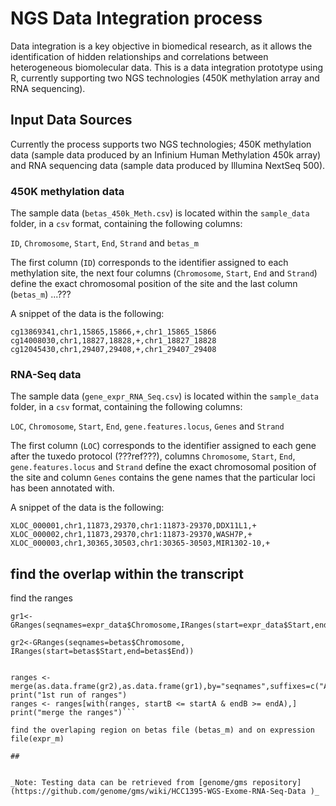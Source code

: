 # NGS Data Integration process

Data integration is a key objective in biomedical research, as it allows the identification of hidden relationships and correlations between heterogeneous biomolecular data. This is a data integration prototype using R, currently supporting two NGS technologies (450K methylation array and RNA sequencing).

## Input Data Sources

Currently the process supports two NGS technologies; 450K methylation data (sample data produced by an Infinium Human Methylation 450k array) and RNA sequencing data (sample data produced by Illumina NextSeq 500).

### 450K methylation data

The sample data (`betas_450k_Meth.csv`) is located within the `sample_data` folder, in a `csv` format, containing the following columns:

`ID`, `Chromosome`, `Start`, `End`, `Strand` and `betas_m`

The first column (`ID`) corresponds to the identifier assigned to each methylation site, the next four columns (`Chromosome`, `Start`, `End` and `Strand`) define the exact chromosomal position of the site and the last column (`betas_m`) ...???

A snippet of the data is the following:

```
cg13869341,chr1,15865,15866,+,chr1_15865_15866
cg14008030,chr1,18827,18828,+,chr1_18827_18828
cg12045430,chr1,29407,29408,+,chr1_29407_29408
```

### RNA-Seq data

The sample data (`gene_expr_RNA_Seq.csv`) is located within the `sample_data` folder, in a `csv` format, containing the following columns:

`LOC`, `Chromosome`, `Start`, `End`, `gene.features.locus`, `Genes` and `Strand`

The first column (`LOC`) corresponds to the identifier assigned to each gene after the tuxedo protocol (???ref???), columns `Chromosome`, `Start`, `End`, `gene.features.locus` and `Strand` define the exact chromosomal position of the site and column `Genes` contains the gene names that the particular loci has been annotated with.

A snippet of the data is the following:

```
XLOC_000001,chr1,11873,29370,chr1:11873-29370,DDX11L1,+
XLOC_000002,chr1,11873,29370,chr1:11873-29370,WASH7P,+
XLOC_000003,chr1,30365,30503,chr1:30365-30503,MIR1302-10,+
```

## find the overlap within the transcript
find the ranges
```library(GenomicRanges)
gr1<-GRanges(seqnames=expr_data$Chromosome,IRanges(start=expr_data$Start,end=expr_data$End))

gr2<-GRanges(seqnames=betas$Chromosome, IRanges(start=betas$Start,end=betas$End))


ranges <- merge(as.data.frame(gr2),as.data.frame(gr1),by="seqnames",suffixes=c("A","B"))
print("1st run of ranges")
ranges <- ranges[with(ranges, startB <= startA & endB >= endA),]
print("merge the ranges")```

find the overlaping region on betas file (betas_m) and on expression file(expr_m)

##


_Note: Testing data can be retrieved from [genome/gms repository](https://github.com/genome/gms/wiki/HCC1395-WGS-Exome-RNA-Seq-Data )_
